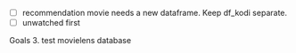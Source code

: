 - [ ] recommendation movie needs a new dataframe. Keep df_kodi separate.
- [ ] unwatched first

Goals
3. test movielens database
